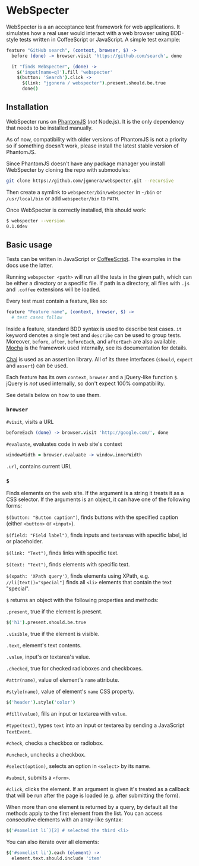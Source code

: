 WebSpecter
==========

WebSpecter is a an acceptance test framework for web applications. It
simulates how a real user would interact with a web browser using BDD-style
tests written in CoffeeScript or JavaScript. A simple test example:

```coffeescript
feature "GitHub search", (context, browser, $) ->
  before (done) -> browser.visit 'https://github.com/search', done

  it "finds WebSpecter", (done) ->
    $('input[name=q]').fill 'webspecter'
    $(button: 'Search').click ->
      $(link: "jgonera / webspecter").present.should.be.true
      done()
```


Installation
------------

WebSpecter runs on [PhantomJS][] (*not* Node.js). It is the only dependency
that needs to be installed manually.

As of now, compatibility with older versions of PhantomJS is not a priority
so if something doesn't work, please install the latest stable version of
PhantomJS.

Since PhantomJS doesn't have any package manager you install WebSpecter by
cloning the repo with submodules:
```bash
git clone https://github.com/jgonera/webspecter.git --recursive
```

Then create a symlink to `webspecter/bin/webspecter` in `~/bin` or
`/usr/local/bin` or add `webspecter/bin` to `PATH`.

Once WebSpecter is correctly installed, this should work:
```bash
$ webspecter --version
0.1.0dev
```


Basic usage
-----------

Tests can be written in JavaScript or [CoffeeScript][]. The examples in the
docs use the latter.

Running `webspecter <path>` will run all the tests in the given path, which
can be either a directory or a specific file. If path is a directory, all
files with `.js` and `.coffee` extensions will be loaded.

Every test must contain a feature, like so:

```coffeescript
feature "Feature name", (context, browser, $) ->
  # test cases follow
```

Inside a feature, standard BDD syntax is used to describe test cases. `it`
keyword denotes a single test and `describe` can be used to group tests.
Moreover, `before`, `after`, `beforeEach`, and `afterEach` are also
available.  [Mocha][] is the framework used internally, see its
documentation for details.

[Chai][] is used as an assertion library. All of its three interfaces
(`should`, `expect` and `assert`) can be used.

Each feature has its own `context`, `browser` and a jQuery-like function
`$`. jQuery is *not* used internally, so don't expect 100% compatibility.

See details below on how to use them.


### `browser`

`#visit`, visits a URL

```coffeescript
beforeEach (done) -> browser.visit 'http://google.com/', done
```

`#evaluate`, evaluates code in web site's context

```coffeescript
windowWidth = browser.evaluate -> window.innerWidth
```

`.url`, contains current URL


### `$`

Finds elements on the web site. If the argument is a string it treats it as
a CSS selector. If the arguments is an object, it can have one of the
following forms:

`$(button: "Button caption")`, finds buttons with the specified caption
(either `<button>` or `<input>`).

`$(field: "Field label")`, finds inputs and textareas with specific label,
id or placeholder.

`$(link: "Text")`, finds links with specific text.

`$(text: "Text")`, finds elements with specific text.

`$(xpath: 'XPath query')`, finds elements using XPath, e.g.
`//li[text()="special"]` finds all `<li>` elements that contain the text
"special".

`$` returns an object with the following properties and methods:

`.present`, true if the element is present.

```coffeescript
$('h1').present.should.be.true
```

`.visible`, true if the element is visible.

`.text`, element's text contents.

`.value`, input's or textarea's value.

`.checked`, true for checked radioboxes and checkboxes.

`#attr(name)`, value of element's `name` attribute.

`#style(name)`, value of element's `name` CSS property.
```coffeescript
$('header').style('color')
```

`#fill(value)`, fills an input or textarea with `value`.

`#type(text)`, types `text` into an input or textarea by sending a
JavaScript `TextEvent`.

`#check`, checks a checkbox or radiobox.

`#uncheck`, unchecks a checkbox.

`#select(option)`, selects an option in `<select>` by its name.

`#submit`, submits a `<form>`.

`#click`, clicks the element. If an argument is given it's treated as a
callback that will be run after the page is loaded (e.g.  after submitting
the form).

When more than one element is returned by a query, by default all the
methods apply to the first element from the list. You can access consecutive
elements with an array-like syntax:

```coffeescript
$('#somelist li`)[2] # selected the third <li>
```

You can also iterate over all elements:
```coffeescript
$('#somelist li').each (element) ->
  element.text.should.include 'item'
```


[Chai]: http://chaijs.com/
[CoffeeScript]: http://coffeescript.org/
[Mocha]: http://visionmedia.github.com/mocha/
[PhantomJS]: http://phantomjs.org/
